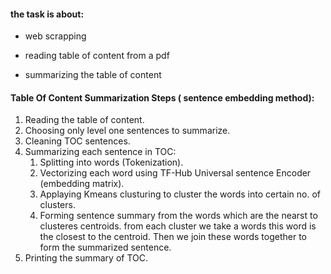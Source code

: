 #### the task is about:

- web scrapping 

- reading table of content from a pdf

- summarizing the table of content 

#### Table Of Content Summarization Steps ( sentence embedding method):
1. Reading the table of content.
2. Choosing only level one sentences to summarize.
3. Cleaning TOC sentences.
4. Summarizing each sentence in TOC:
    1. Splitting into words (Tokenization).
    2. Vectorizing each word using TF-Hub Universal sentence Encoder (embedding matrix).
    3. Applaying Kmeans clusturing to cluster the words into certain no. of clusters.
    4. Forming sentence summary from the words which are the nearst to clusteres centroids. from each cluster we take a words this word is the closest to the centroid. Then we join these words together to form the summarized sentence.
5. Printing the summary of TOC.


